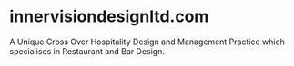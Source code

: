 # innervisiondesignltd.com
A Unique Cross Over Hospitality Design and Management Practice which specialises in Restaurant and Bar Design.
